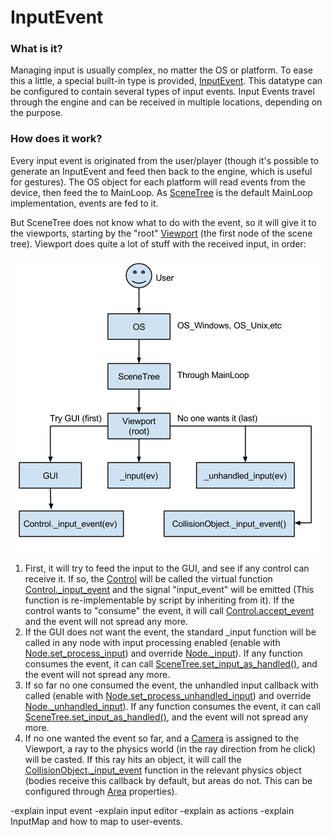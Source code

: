 # InputEvent

### What is it?

Managing input is usually complex, no matter the OS or platform. To ease this a little, a special built-in type is provided, [InputEvent](class_inputevent). This datatype can be configured to contain several types of input events. Input Events travel through the engine and can be received in multiple locations, depending on the purpose. 

### How does it work?

Every input event is originated from the user/player (though it's possible to generate an InputEvent and feed then back to the engine, which is useful for gestures). The OS object for each platform will read events from the device, then feed the to MainLoop. As [SceneTree](class_scenetree) is the default MainLoop implementation, events are fed to it.

But SceneTree does not know what to do with the event, so it will give it to the viewports, starting by the "root" [Viewport](class_viewport) (the first node of the scene tree). Viewport does quite a lot of stuff with the received input, in order:

<p align="center"><img src="images/input_event_flow.png"></p>

1. First, it will try to feed the input to the GUI, and see if any control can receive it. If so, the [Control](class_control) will be called the virtual function [Control._input_event](class_control#_input_event) and the signal "input_event" will be emitted (This function is re-implementable by script by inheriting from it). If the control wants to "consume" the event, it will call  [Control.accept_event](class_control#accept_event) and the event will not spread any more.
2. If the GUI does not want the event, the standard _input function will be called in any node with input processing enabled (enable with [Node.set_process_input](class_node#set_process_input)) and  override [Node._input](class_node#_input)). If any function consumes the event, it can call [SceneTree.set_input_as_handled()](class_scenetree#set_input_as_handled), and the event will not spread any more.
3. If so far no one consumed the event, the unhandled input callback with called (enable with [Node.set_process_unhandled_input](class_node#set_process_unhandled_input)) and  override [Node._unhandled_input](class_node#_unhandled_input)). If any function consumes the event, it can call [SceneTree.set_input_as_handled()](class_scenetree#set_input_as_handled), and the event will not spread any more.
4. If no one wanted the event so far, and a [Camera](class_camera) is assigned to the Viewport, a ray to the physics world (in the ray direction from he click) will be casted. If this ray hits an object, it will call the [CollisionObject._input_event](class_collisionobject#_input_event) function in the relevant physics object (bodies receive this callback by default, but areas do not. This can be configured through [Area](class_area) properties).






-explain input event
-explain input editor
-explain as actions
-explain InputMap and how to map to user-events.
